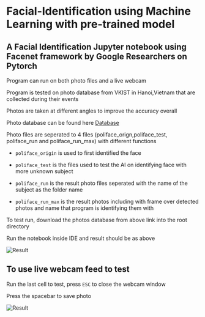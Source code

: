 # Facial-Identification using Machine Learning with pre-trained model

## A Facial Identification Jupyter notebook using Facenet framework by Google Researchers on Pytorch

Program can run on both photo files and a live webcam

Program is tested on photo database from VKIST in Hanoi,Vietnam that are collected during their events 

Photos are taken at different angles to improve the accuracy overall 

Photo database can be found here [Database](https://mega.nz/folder/0d5lSKyT#mtZUzzMC_hpP5aPVpzvZZw)

Photo files are seperated to 4 files (poliface_orign,poliface_test, poliface_run and poliface_run_max) with different functions

- `poliface_origin` is used to first identified the face

- `poliface_test` is the files used to test the AI on identifying face with more unknown subject

- `poliface_run` is the result photo files seperated with the name of the subject as the folder name

- `poliface_run_max` is the result photos including with frame over detected photos and name that program is identifying them with 

To test run, download the photos database from above link into the root directory 

Run the notebook inside IDE and result should be as above

![Result](https://res.cloudinary.com/dypitsv20/image/upload/v1673326394/Capture_gnwiso.jpg)

## To use live webcam feed to test

Run the last cell to test, press `ESC` to close the webcam window

Press the spacebar to save photo

![Result](https://res.cloudinary.com/dypitsv20/image/upload/v1673326956/Capture_1_ycpr7z.jpg)





